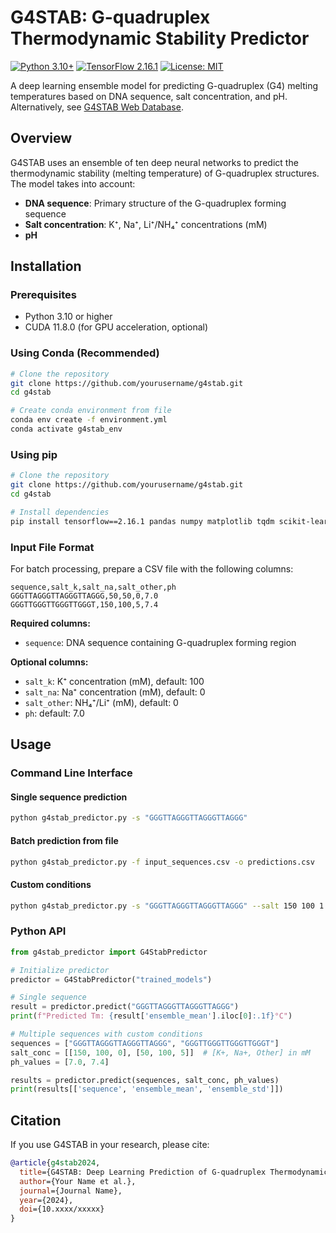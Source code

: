 # G4STAB: G-quadruplex Thermodynamic Stability Predictor

[![Python 3.10+](https://img.shields.io/badge/python-3.10+-blue.svg)](https://www.python.org/downloads/)
[![TensorFlow 2.16.1](https://img.shields.io/badge/tensorflow-2.16.1-orange.svg)](https://tensorflow.org/)
[![License: MIT](https://img.shields.io/badge/License-MIT-yellow.svg)](https://opensource.org/licenses/MIT)

A deep learning ensemble model for predicting G-quadruplex (G4) melting temperatures based on DNA sequence, salt concentration, and pH. Alternatively, see [G4STAB Web Database](https://donn-liew.github.io/g4stab-web-database/).

## Overview

G4STAB uses an ensemble of ten deep neural networks to predict the thermodynamic stability (melting temperature) of G-quadruplex structures. The model takes into account:

- **DNA sequence**: Primary structure of the G-quadruplex forming sequence
- **Salt concentration**: K⁺, Na⁺, Li⁺/NH₄⁺ concentrations (mM)
- **pH**


## Installation

### Prerequisites

- Python 3.10 or higher
- CUDA 11.8.0 (for GPU acceleration, optional)

### Using Conda (Recommended)

```bash
# Clone the repository
git clone https://github.com/yourusername/g4stab.git
cd g4stab

# Create conda environment from file
conda env create -f environment.yml
conda activate g4stab_env
```

### Using pip

```bash
# Clone the repository
git clone https://github.com/yourusername/g4stab.git
cd g4stab

# Install dependencies
pip install tensorflow==2.16.1 pandas numpy matplotlib tqdm scikit-learn
```

### Input File Format

For batch processing, prepare a CSV file with the following columns:

```csv
sequence,salt_k,salt_na,salt_other,ph
GGGTTAGGGTTAGGGTTAGGG,50,50,0,7.0
GGGTTGGGTTGGGTTGGGT,150,100,5,7.4
```
**Required columns:**
- `sequence`: DNA sequence containing G-quadruplex forming region

**Optional columns:**
- `salt_k`: K⁺ concentration (mM), default: 100
- `salt_na`: Na⁺ concentration (mM), default: 0   
- `salt_other`: NH₄⁺/Li⁺ (mM), default: 0
- `ph`: default: 7.0

## Usage

### Command Line Interface

#### Single sequence prediction

```bash
python g4stab_predictor.py -s "GGGTTAGGGTTAGGGTTAGGG"
```

#### Batch prediction from file

```bash
python g4stab_predictor.py -f input_sequences.csv -o predictions.csv
```

#### Custom conditions

```bash
python g4stab_predictor.py -s "GGGTTAGGGTTAGGGTTAGGG" --salt 150 100 1 --ph 7.4
```

### Python API

```python
from g4stab_predictor import G4StabPredictor

# Initialize predictor
predictor = G4StabPredictor("trained_models")

# Single sequence
result = predictor.predict("GGGTTAGGGTTAGGGTTAGGG")
print(f"Predicted Tm: {result['ensemble_mean'].iloc[0]:.1f}°C")

# Multiple sequences with custom conditions
sequences = ["GGGTTAGGGTTAGGGTTAGGG", "GGGTTGGGTTGGGTTGGGT"]
salt_conc = [[150, 100, 0], [50, 100, 5]]  # [K+, Na+, Other] in mM
ph_values = [7.0, 7.4]

results = predictor.predict(sequences, salt_conc, ph_values)
print(results[['sequence', 'ensemble_mean', 'ensemble_std']])
```

## Citation

If you use G4STAB in your research, please cite:

```bibtex
@article{g4stab2024,
  title={G4STAB: Deep Learning Prediction of G-quadruplex Thermodynamic Stability},
  author={Your Name et al.},
  journal={Journal Name},
  year={2024},
  doi={10.xxxx/xxxxx}
}
```



